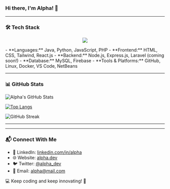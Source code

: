 ### Hi there, I'm Alpha! 👋

---

### 🛠️ Tech Stack
<p align="center">
  <a href="https://skillicons.dev">
    <img src="https://skillicons.dev/icons?i=git,docker,java,python, javascript,PHP,html,css,tailwind,react,nextjs,svelte" />
  </a>
</p>
- **Languages:** Java, Python, JavaScript, PHP
- **Frontend:** HTML, CSS, Tailwind, React.js
- **Backend:** Node.js, Express.js, Laravel (coming soon!)
- **Database:** MySQL, Firebase
- **Tools & Platforms:** GitHub, Linux, Docker, VS Code, NetBeans

---

### 📊 GitHub Stats
![Alpha's GitHub Stats](https://github-readme-stats.vercel.app/api?username=AlphaIsYour&show_icons=true&theme=radical)

[![Top Langs](https://github-readme-stats.vercel.app/api/top-langs/?username=AlphaIsYour&layout=compact&theme=radical)](https://github.com/AlphaIsYour/github-readme-stats)

![GitHub Streak](https://streak-stats.demolab.com/?user=AlphaIsYour&theme=radical)

---

---

### 📬 Connect With Me
- 💼 LinkedIn: [linkedin.com/in/alpha](#)
- 🌐 Website: [alpha.dev](#)
- 🐦 Twitter: [@alpha_dev](#)
- 📧 Email: [alpha@mail.com](#)

💻 Keep coding and keep innovating! 🚀
